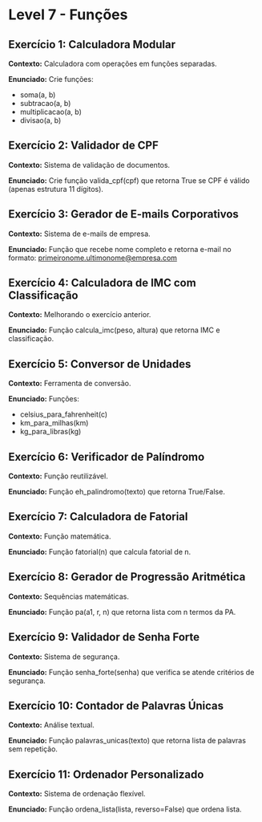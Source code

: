 # Level 7 - Funções

## Exercício 1: Calculadora Modular
**Contexto:** Calculadora com operações em funções separadas.

**Enunciado:** Crie funções:
- soma(a, b)
- subtracao(a, b) 
- multiplicacao(a, b)
- divisao(a, b)

## Exercício 2: Validador de CPF
**Contexto:** Sistema de validação de documentos.

**Enunciado:** Crie função valida_cpf(cpf) que retorna True se CPF é válido (apenas estrutura 11 dígitos).

## Exercício 3: Gerador de E-mails Corporativos
**Contexto:** Sistema de e-mails de empresa.

**Enunciado:** Função que recebe nome completo e retorna e-mail no formato: primeironome.ultimonome@empresa.com

## Exercício 4: Calculadora de IMC com Classificação
**Contexto:** Melhorando o exercício anterior.

**Enunciado:** Função calcula_imc(peso, altura) que retorna IMC e classificação.

## Exercício 5: Conversor de Unidades
**Contexto:** Ferramenta de conversão.

**Enunciado:** Funções:
- celsius_para_fahrenheit(c)
- km_para_milhas(km)
- kg_para_libras(kg)

## Exercício 6: Verificador de Palíndromo
**Contexto:** Função reutilizável.

**Enunciado:** Função eh_palindromo(texto) que retorna True/False.

## Exercício 7: Calculadora de Fatorial
**Contexto:** Função matemática.

**Enunciado:** Função fatorial(n) que calcula fatorial de n.

## Exercício 8: Gerador de Progressão Aritmética
**Contexto:** Sequências matemáticas.

**Enunciado:** Função pa(a1, r, n) que retorna lista com n termos da PA.

## Exercício 9: Validador de Senha Forte
**Contexto:** Sistema de segurança.

**Enunciado:** Função senha_forte(senha) que verifica se atende critérios de segurança.

## Exercício 10: Contador de Palavras Únicas
**Contexto:** Análise textual.

**Enunciado:** Função palavras_unicas(texto) que retorna lista de palavras sem repetição.

## Exercício 11: Ordenador Personalizado
**Contexto:** Sistema de ordenação flexível.

**Enunciado:** Função ordena_lista(lista, reverso=False) que ordena lista.
